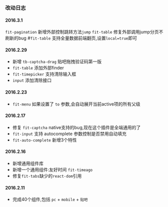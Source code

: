 ### 改动日志

#### 2016.3.1

`fit-pagination` 新增外部控制跳转方法`jump`
`fit-table` 修复外部调用jump分页不刷新的bug
#`fit-table` 支持全量数据前端翻页,设置`local=true`即可

#### 2016.2.29

- 新增 `tb-captcha-drag` 贴吧拖拽验证码第一版
- `fit-table` 添加外部finder
- `fit-timepicker` 支持清除输入框
- `input` 添加清除接口

#### 2016.2.23

- `fit-menu` 如果设置了 `to` 参数,会自动展开当前active项的所有父级

#### 2016.2.17

- 修复 `fit-captcha` native支持的bug,现在这个插件是全端通用的了
- `fit-input` 支持 autocomplete 参数控制是否禁用自动填充
- `fit-auto-complete` 新增3个特性

#### 2016.2.16

- 新增通用组件库
- 新增一个通用组件:友好时间 `fit-timeago`
- 修复`fit-tabs`缺少的`react-dom`引用

#### 2016.2.11

- 完成40个组件,包括 `pc` + `mobile` + `贴吧`